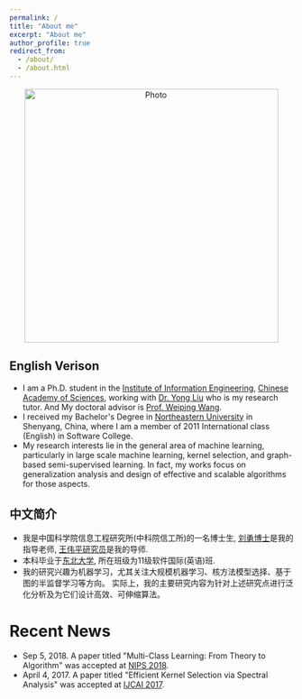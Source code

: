 ```yaml
---
permalink: /
title: "About me"
excerpt: "About me"
author_profile: true
redirect_from: 
  - /about/
  - /about.html
---
```


<p align="center">
  <img src="https://superlj666.github.io/files/jianli.jpg?raw=true" alt="Photo" style="width: 450px;"/>
</p>

## English Verison
* I am a Ph.D. student in the [Institute of Information Engineering](https://iie.ac.cn/), [Chinese Academy of Sciences](https://ucas.ac.cn/), working with [Dr. Yong Liu](https://iie-liuyong.github.io) who is my research tutor. And My doctoral advisor is [Prof. Weiping Wang](https://scholar.google.com/citations?user=dAJ23QEAAAAJ&hl=zh-CN).
* I received my Bachelor's Degree in [Northeastern University](http://english.neu.edu.cn/) in Shenyang, China, where I am a member of 2011 International class (English) in Software College.
* My research interests lie in the general area of machine learning, particularly in large scale machine learning, kernel selection, and graph-based semi-supervised learning. In fact, my works focus on generalization analysis and design of effective and scalable algorithms for those aspects.

## 中文简介
* 我是中国科学院信息工程研究所(中科院信工所)的一名博士生, [刘勇博士]((https://iie-liuyong.github.io))是我的指导老师, [王伟平研究员](https://scholar.google.com/citations?user=dAJ23QEAAAAJ&hl=zh-CN)是我的导师.
* 本科毕业于[东北大学](http://neu.edu.cn/), 所在班级为11级软件国际(英语)班.
* 我的研究兴趣为机器学习，尤其关注大规模机器学习、核方法模型选择、基于图的半监督学习等方向。 实际上，我的主要研究内容为针对上述研究点进行泛化分析及为它们设计高效、可伸缩算法。

# Recent News
* Sep 5, 2018. A paper titled "Multi-Class Learning: From Theory to Algorithm" was accepted at [NIPS 2018](https://nips.cc/Conferences/2018).
* April 4, 2017. A paper titled "Efficient Kernel Selection via Spectral Analysis" was accepted at [IJCAI 2017](https://www.ijcai-17.org/).
